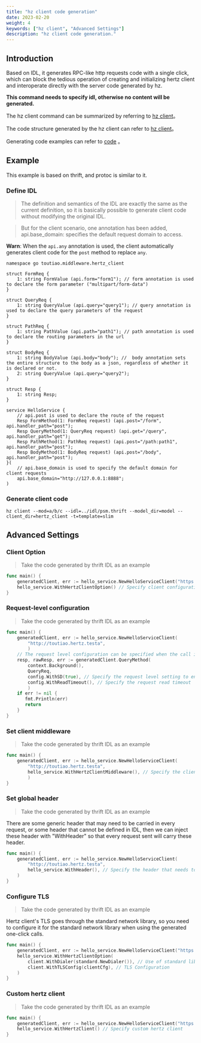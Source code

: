 ```yaml
---
title: "hz client code generation"
date: 2023-02-20
weight: 4
keywords: ["hz client", "Advanced Settings"]
description: "hz client code generation."
---
```


## Introduction

Based on IDL, it generates RPC-like http requests code with a single click, which can block the tedious operation of creating and initializing hertz client and interoperate directly with the server code generated by hz.

**This command needs to specify idl, otherwise no content will be generated.**

The hz client command can be summarized by referring to [hz client](/docs/hertz/tutorials/toolkit/command/#client)。

The code structure generated by the hz client can refer to [hz client](/docs/hertz/tutorials/toolkit/layout/#hz-client)。

Generating code examples can refer to [code](https://github.com/cloudwego/hertz-examples/tree/main/hz/hz_client) 。

## Example

This example is based on thrift, and protoc is similar to it.

### Define IDL

> The definition and semantics of the IDL are exactly the same as the current definition, so it is basically possible to generate client code without modifying the original IDL.

> But for the client scenario, one annotation has been added,
> api.base_domain: specifies the default request domain to access.

**Warn**: When the `api.any` annotation is used, the client automatically generates client code for the `post` method to replace `any`.

```thrift
namespace go toutiao.middleware.hertz_client

struct FormReq {
    1: string FormValue (api.form="form1"); // form annotation is used to declare the form parameter ("multipart/form-data")
}

struct QueryReq {
    1: string QueryValue (api.query="query1"); // query annotation is used to declare the query parameters of the request
}

struct PathReq {
    1: string PathValue (api.path="path1"); // path annotation is used to declare the routing parameters in the url
}

struct BodyReq {
    1: string BodyValue (api.body="body"); //  body annotation sets the entire structure to the body as a json, regardless of whether it is declared or not.
    2: string QueryValue (api.query="query2");
}

struct Resp {
    1: string Resp;
}

service HelloService {
    // api.post is used to declare the route of the request
    Resp FormMethod(1: FormReq request) (api.post="/form", api.handler_path="post");
    Resp QueryMethod(1: QueryReq request) (api.get="/query", api.handler_path="get");
    Resp PathMethod(1: PathReq request) (api.post="/path:path1", api.handler_path="post");
    Resp BodyMethod(1: BodyReq request) (api.post="/body", api.handler_path="post");
}(
    // api.base_domain is used to specify the default domain for client requests
    api.base_domain="http://127.0.0.1:8888";
)
```

### Generate client code

```shell
hz client --mod=a/b/c --idl=../idl/psm.thrift --model_dir=model --client_dir=hertz_client -t=template=slim
```

## Advanced Settings

### Client Option

> Take the code generated by thrift IDL as an example

```go
func main() {
	generatedClient, err := hello_service.NewHelloServiceClient("https://www.example.com"),
	hello_service.WithHertzClientOption() // Specify client configuration
}
```

### Request-level configuration

> Take the code generated by thrift IDL as an example

```go
func main() {
	generatedClient, err := hello_service.NewHelloServiceClient(
		"http://toutiao.hertz.testa",
		)
    // The request level configuration can be specified when the call is initiated
    resp, rawResp, err := generatedClient.QueryMethod(
        context.Background(),
        QueryReq,
        config.WithSD(true), // Specify the request level setting to enable service discovery
        config.WithReadTimeout(), // Specify the request read timeout
        )
    if err != nil {
       fmt.Println(err)
       return
    }
}
```

### Set client middleware

> Take the code generated by thrift IDL as an example

```go
func main() {
	generatedClient, err := hello_service.NewHelloServiceClient(
		"http://toutiao.hertz.testa",
		hello_service.WithHertzClientMiddleware(), // Specify the client's middleware
		)
}
```

### Set global header

> Take the code generated by thrift IDL as an example

There are some generic header that may need to be carried in every request, or some header that cannot be defined in IDL, then we can inject these header with "WithHeader" so that every request sent will carry these header.

```go
func main() {
	generatedClient, err := hello_service.NewHelloServiceClient(
		"http://toutiao.hertz.testa",
		hello_service.WithHeader(), // Specify the header that needs to be carried for each request sent
	)
}
```

### Configure TLS

> Take the code generated by thrift IDL as an example

Hertz client's TLS goes through the standard network library, so you need to configure it for the standard network library when using the generated one-click calls.

```go
func main() {
	generatedClient, err := hello_service.NewHelloServiceClient("https://www.example.com"),
	hello_service.WithHertzClientOption(
		client.WithDialer(standard.NewDialer()), // Use of standard libraries
		client.WithTLSConfig(clientCfg), // TLS Configuration
	)
}
```

### Custom hertz client

> Take the code generated by thrift IDL as an example

```go
func main() {
	generatedClient, err := hello_service.NewHelloServiceClient("https://www.example.com"),
	hello_service.WithHertzClient() // Specify custom hertz client
}
```
